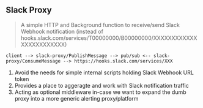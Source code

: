 ## Slack Proxy

> A simple HTTP and Background function to receive/send Slack Webhook notification (instead of hooks.slack.com/services/T00000000/B00000000/XXXXXXXXXXXXXXXXXXXXXXXX)

```
client --> slack-proxy/PublishMessage --> pub/sub <-- slack-proxy/ConsumeMessage --> https://hooks.slack.com/services/XXX
```

1. Avoid the needs for simple internal scripts holding Slack Webhook URL token
2. Provides a place to aggeragte and work with Slack notification traffic
3. Acting as optional middleware in-case we want to expand the dumb proxy into a more generic alerting proxy/platform
